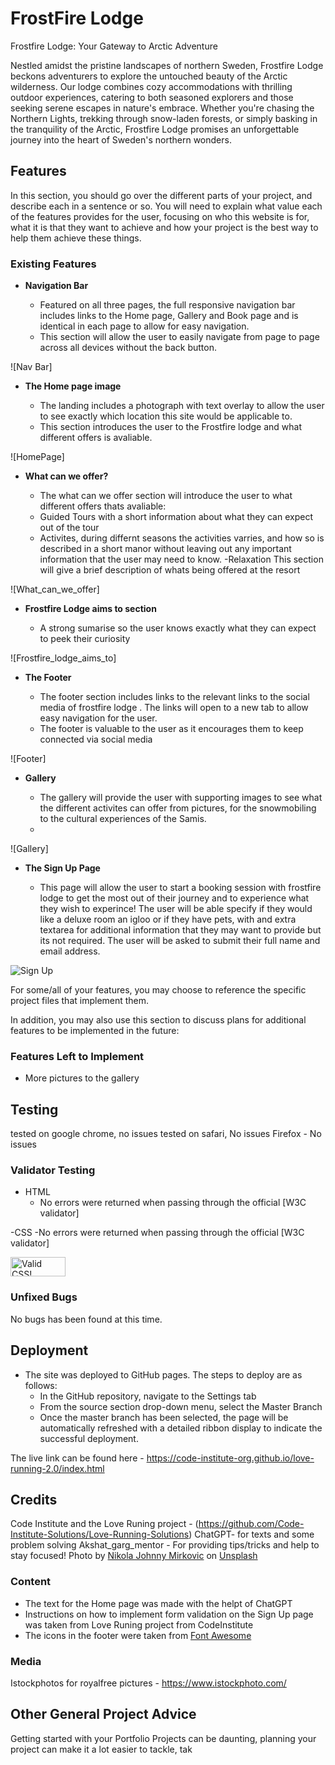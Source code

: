# FrostFire Lodge

Frostfire Lodge: Your Gateway to Arctic Adventure

Nestled amidst the pristine landscapes of northern Sweden, Frostfire Lodge beckons adventurers to explore the untouched beauty of the Arctic wilderness. Our lodge combines cozy accommodations with thrilling outdoor experiences, catering to both seasoned explorers and those seeking serene escapes in nature's embrace. Whether you're chasing the Northern Lights, trekking through snow-laden forests, or simply basking in the tranquility of the Arctic, Frostfire Lodge promises an unforgettable journey into the heart of Sweden's northern wonders.



## Features 

In this section, you should go over the different parts of your project, and describe each in a sentence or so. You will need to explain what value each of the features provides for the user, focusing on who this website is for, what it is that they want to achieve and how your project is the best way to help them achieve these things.

### Existing Features

- __Navigation Bar__

  - Featured on all three pages, the full responsive navigation bar includes links to the Home page, Gallery and Book page and is identical in each page to allow for easy navigation.
  - This section will allow the user to easily navigate from page to page across all devices without the back button.

![Nav Bar]

- __The Home page image__

  - The landing includes a photograph with text overlay to allow the user to see exactly which location this site would be applicable to. 
  - This section introduces the user to the Frostfire lodge and what different offers is avaliable.

![HomePage]

- __What can we offer?__

  - The what can we offer section will introduce the user to what different offers thats avaliable:
  - Guided Tours
  with a short information about what they can expect out of the tour
  - Activites, 
  during differnt seasons the activities varries, and how so is described in a short manor without leaving out any important information that the user may need to know.
  -Relaxation
   This section will give a brief description of whats being offered at the resort 

![What_can_we_offer]
- __Frostfire Lodge aims to section__

  - A strong sumarise so the user knows exactly what they can expect to peek their curiosity

![Frostfire_lodge_aims_to]

- __The Footer__ 

  - The footer section includes links to the relevant links to the social media of frostfire lodge . The links will open to a new tab to allow easy navigation for the user. 
  - The footer is valuable to the user as it encourages them to keep connected via social media

![Footer]

- __Gallery__

  - The gallery will provide the user with supporting images to see what the different activites can offer from pictures, for the snowmobiling to the cultural experiences of the Samis. 
  - 

![Gallery]

- __The Sign Up Page__

  - This page will allow the user to start a booking session with frostfire lodge to get the most out of their journey and to experience what they wish to experince! 
  The user will be able specify if they would like a deluxe room an igloo or if they have pets, with and extra textarea for additional information that they may want to provide but its not required. The user will be asked to submit their full name and email address. 

![Sign Up](https://github.com/lucyrush/readme-template/blob/master/media/love_running_signup.png)

For some/all of your features, you may choose to reference the specific project files that implement them.

In addition, you may also use this section to discuss plans for additional features to be implemented in the future:

### Features Left to Implement

- More pictures to the gallery

## Testing 
tested on google chrome, no issues
tested on safari, No issues
Firefox - No issues





### Validator Testing 

- HTML
  - No errors were returned when passing through the official [W3C validator]

 
-CSS
 -No errors were returned when passing through the official [W3C validator]
  <p>
    <a href="http://jigsaw.w3.org/css-validator/check/referer">
        <img style="border:0;width:88px;height:31px"
            src="http://jigsaw.w3.org/css-validator/images/vcss"
            alt="Valid CSS!" />
    </a>
</p>
    
### Unfixed Bugs
No bugs has been found at this time.



## Deployment


- The site was deployed to GitHub pages. The steps to deploy are as follows: 
  - In the GitHub repository, navigate to the Settings tab 
  - From the source section drop-down menu, select the Master Branch
  - Once the master branch has been selected, the page will be automatically refreshed with a detailed ribbon display to indicate the successful deployment. 

The live link can be found here - https://code-institute-org.github.io/love-running-2.0/index.html 


## Credits 
Code Institute and the Love Runing project - (https://github.com/Code-Institute-Solutions/Love-Running-Solutions)
ChatGPT- for texts and some problem solving
Akshat_garg_mentor - For providing tips/tricks and help to stay focused!
Photo by <a href="https://unsplash.com/@thejohnnyme?utm_content=creditCopyText&utm_medium=referral&utm_source=unsplash">Nikola Johnny Mirkovic</a> on <a href="https://unsplash.com/photos/woman-in-red-coat-and-black-pants-sitting-on-snow-covered-ground-beside-black-and-brown-vfaD7bscm7I?utm_content=creditCopyText&utm_medium=referral&utm_source=unsplash">Unsplash</a> 
  




### Content 

- The text for the Home page was made with the helpt of ChatGPT
- Instructions on how to implement form validation on the Sign Up page was taken from Love Runing project from CodeInstitute 
- The icons in the footer were taken from [Font Awesome](https://fontawesome.com/)

### Media
Istockphotos for royalfree pictures - https://www.istockphoto.com/



## Other General Project Advice


Getting started with your Portfolio Projects can be daunting, planning your project can make it a lot easier to tackle, tak